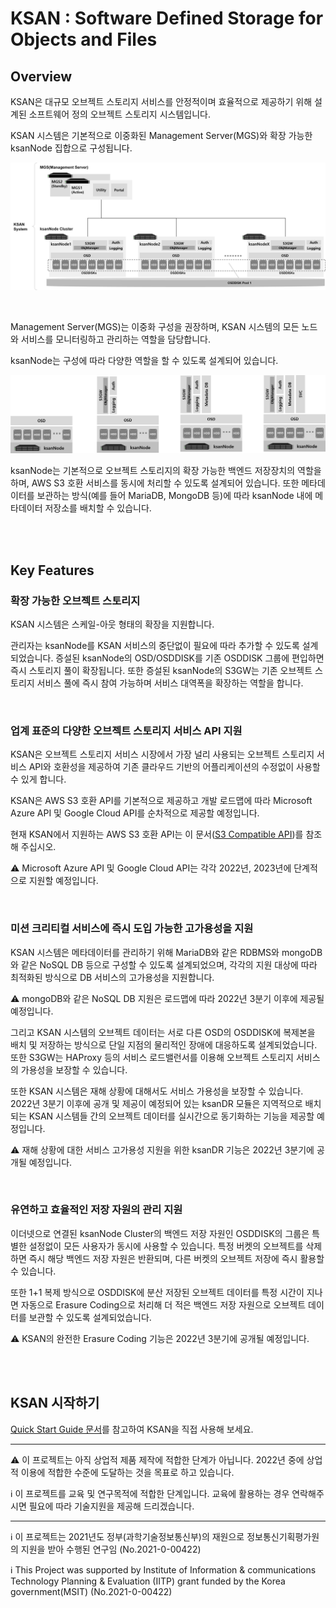 # KSAN : Software Defined Storage for Objects and Files

## Overview

KSAN은 대규모 오브젝트 스토리지 서비스를 안정적이며 효율적으로 제공하기 위해 설계된 소프트웨어 정의 오브젝트 스토리지 시스템입니다.

KSAN 시스템은 기본적으로 이중화된 Management Server(MGS)와 확장 가능한 ksanNode 집합으로 구성됩니다.

![](images/ksansystem.png)

<br>

Management Server(MGS)는 이중화 구성을 권장하며, KSAN 시스템의 모든 노드와 서비스를 모니터링하고 관리하는 역할을 담당합니다.

ksanNode는 구성에 따라 다양한 역할을 할 수 있도록 설계되어 있습니다.

![](images/ksannode.png)

ksanNode는 기본적으로 오브젝트 스토리지의 확장 가능한 백엔드 저장장치의 역할을 하며, AWS S3 호환 서비스를 동시에 처리할 수 있도록 설계되어 있습니다. 또한 메타데이터를 보관하는 방식(예를 들어 MariaDB, MongoDB 등)에 따라 ksanNode 내에 메타데이터 저장소를 배치할 수 있습니다.

<br><br>

## Key Features

### 확장 가능한 오브젝트 스토리지

KSAN 시스템은 스케일-아웃 형태의 확장을 지원합니다. 

관리자는 ksanNode를 KSAN 서비스의 중단없이 필요에 따라 추가할 수 있도록 설계되었습니다. 증설된 ksanNode의 OSD/OSDDISK를 기존 OSDDISK 그룹에 편입하면 즉시 스토리지 풀이 확장됩니다. 또한 증설된 ksanNode의 S3GW는 기존 오브젝트 스토리지 서비스 풀에 즉시 참여 가능하며 서비스 대역폭을 확장하는 역할을 합니다.

<br>

### 업계 표준의 다양한 오브젝트 스토리지 서비스 API 지원

KSAN은 오브젝트 스토리지 서비스 시장에서 가장 널리 사용되는 오브젝트 스토리지 서비스 API와 호환성을 제공하여 기존 클라우드 기반의 어플리케이션의 수정없이 사용할 수 있게 합니다.

KSAN은 AWS S3 호환 API를 기본적으로 제공하고 개발 로드맵에 따라 Microsoft Azure API 및 Google Cloud API를 순차적으로 제공할 예정입니다.

현재 KSAN에서 지원하는 AWS S3 호환 API는 이 문서([S3 Compatible API](docs/s3-compatible-api.pdf))를 참조해 주십시오.

:warning: Microsoft Azure API 및 Google Cloud API는 각각 2022년, 2023년에 단계적으로 지원할 예정입니다.

<br>

### 미션 크리티컬 서비스에 즉시 도입 가능한 고가용성을 지원

KSAN 시스템은 메타데이터를 관리하기 위해 MariaDB와 같은 RDBMS와 mongoDB와 같은 NoSQL DB 등으로 구성할 수 있도록 설계되었으며, 각각의 지원 대상에 따라 최적화된 방식으로 DB 서비스의 고가용성을 지원합니다.

:warning: mongoDB와 같은 NoSQL DB 지원은 로드맵에 따라 2022년 3분기 이후에 제공될 예정입니다.

그리고 KSAN 시스템의 오브젝트 데이터는 서로 다른 OSD의 OSDDISK에 복제본을 배치 및 저장하는 방식으로 단일 지점의 물리적인 장애에 대응하도록 설계되었습니다. 또한 S3GW는 HAProxy 등의 서비스 로드밸런서를 이용해 오브젝트 스토리지 서비스의 가용성을 보장할 수 있습니다.

또한 KSAN 시스템은 재해 상황에 대해서도 서비스 가용성을 보장할 수 있습니다. 2022년 3분기 이후에 공개 및 제공이 예정되어 있는 ksanDR 모듈은 지역적으로 배치되는 KSAN 시스템들 간의 오브젝트 데이터를 실시간으로 동기화하는 기능을 제공할 예정입니다.

:warning: 재해 상황에 대한 서비스 고가용성 지원을 위한 ksanDR 기능은 2022년 3분기에 공개될 예정입니다.

<br>

### 유연하고 효율적인 저장 자원의 관리 지원

이더넷으로 연결된 ksanNode Cluster의 백엔드 저장 자원인 OSDDISK의 그룹은 특별한 설정없이 모든 사용자가 동시에 사용할 수 있습니다. 특정 버켓의 오브젝트를 삭제하면 즉시 해당 백엔드 저장 자원은 반환되며, 다른 버켓의 오브젝트 저장에 즉시 활용할 수 있습니다.

또한 1+1 복제 방식으로 OSDDISK에 분산 저장된 오브젝트 데이터를 특정 시간이 지나면 자동으로 Erasure Coding으로 처리해 더 적은 백엔드 저장 자원으로 오브젝트 데이터를 보관할 수 있도록 설계되었습니다.

:warning: KSAN의 완전한 Erasure Coding 기능은 2022년 3분기에 공개될 예정입니다.

<br><br>

## KSAN 시작하기

[Quick Start Guide 문서](docs/QUICKSTART.md)를 참고하여 KSAN을 직접 사용해 보세요.

---

⚠️ 이 프로젝트는 아직 상업적 제품 제작에 적합한 단계가 아닙니다. 2022년 중에 상업적 이용에 적합한 수준에 도달하는 것을 목표로 하고 있습니다.

ℹ️ 이 프로젝트를 교육 및 연구목적에 적합한 단계입니다. 교육에 활용하는 경우 연락해주시면 필요에 따라 기술지원을 제공해 드리겠습니다.

---

ℹ️ 이 프로젝트는 2021년도 정부(과학기술정보통신부)의 재원으로 정보통신기획평가원의 지원을 받아 수행된 연구임 (No.2021-0-00422)

ℹ️ This Project was supported by Institute of Information & communications Technology Planning & Evaluation (IITP) grant funded by the Korea government(MSIT) (No.2021-0-00422)
